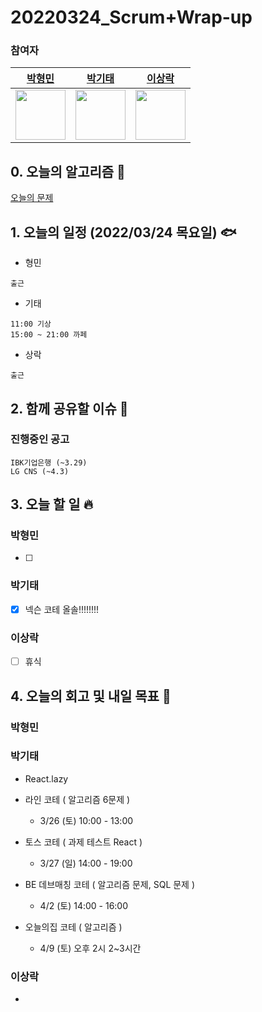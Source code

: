 # 20220324_Scrum+Wrap-up

### 참여자

| [박형민](https://github.com/npnppn)  | [박기태](https://github.com/idiot-kitto)   | [이상락](https://github.com/SangRakee)  |
| :------: | :------: | :------:
|<img src="https://github.com/npnppn.png" width="80"> | <img src="https://github.com/idiot-kitto.png" width="80">|<img src="https://github.com/SangRakee.png" width="80">

## 0. 오늘의 알고리즘 🎈
[오늘의 문제](
https://github.com/tony9402/baekjoon/blob/main/picked.md) 


## 1. 오늘의 일정 (2022/03/24 목요일) 🐟

- 형민
```
출근
```

- 기태
```
11:00 기상
15:00 ~ 21:00 까페
```

- 상락
```
출근
```

## 2. 함께 공유할 이슈 💌



### 진행중인 공고
```
IBK기업은행 (~3.29)
LG CNS (~4.3)
```



## 3. 오늘 할 일 🔥



### 박형민
- [ ] 


### 박기태
- [x] 넥슨 코테 올솔!!!!!!!!

### 이상락
- [ ] 휴식




## 4. 오늘의 회고 및 내일 목표 🎈



### 박형민


### 박기태

- React.lazy

- 라인 코테 ( 알고리즘 6문제 )
    - 3/26 (토) 10:00 - 13:00
- 토스 코테 ( 과제 테스트 React )
    - 3/27 (일) 14:00 - 19:00 
- BE 데브매칭 코테 ( 알고리즘 문제, SQL 문제 )
    - 4/2 (토) 14:00 - 16:00
- 오늘의집 코테 ( 알고리즘 )
    - 4/9 (토) 오후 2시 2~3시간

### 이상락

- 
